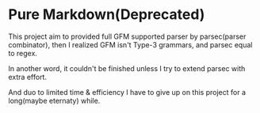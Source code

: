 # Pure Markdown(Deprecated)

This project aim to provided full GFM supported parser by parsec(parser combinator), then I realized GFM isn't Type-3 grammars, and parsec equal to regex.

In another word, it couldn't be finished unless I try to extend parsec with extra effort.

And duo to limited time & efficiency I have to give up on this project for a long(maybe eternaty) while.
